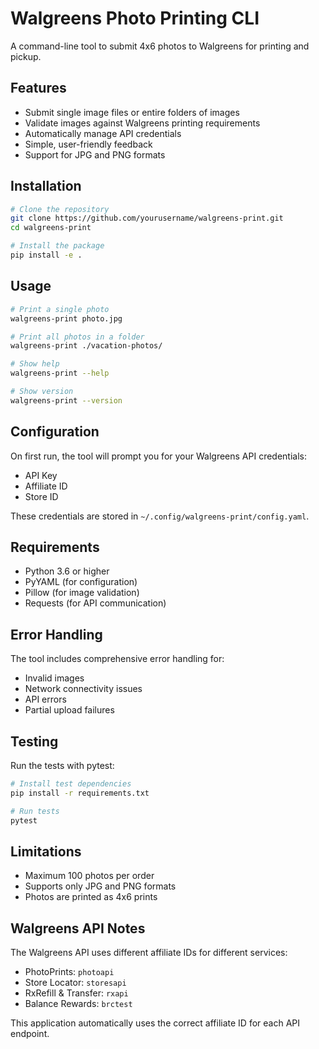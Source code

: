 # Walgreens Photo Printing CLI

A command-line tool to submit 4x6 photos to Walgreens for printing and pickup.

## Features

- Submit single image files or entire folders of images
- Validate images against Walgreens printing requirements
- Automatically manage API credentials
- Simple, user-friendly feedback
- Support for JPG and PNG formats

## Installation

```bash
# Clone the repository
git clone https://github.com/yourusername/walgreens-print.git
cd walgreens-print

# Install the package
pip install -e .
```

## Usage

```bash
# Print a single photo
walgreens-print photo.jpg

# Print all photos in a folder
walgreens-print ./vacation-photos/

# Show help
walgreens-print --help

# Show version
walgreens-print --version
```

## Configuration

On first run, the tool will prompt you for your Walgreens API credentials:

- API Key
- Affiliate ID
- Store ID

These credentials are stored in `~/.config/walgreens-print/config.yaml`.

## Requirements

- Python 3.6 or higher
- PyYAML (for configuration)
- Pillow (for image validation)
- Requests (for API communication)

## Error Handling

The tool includes comprehensive error handling for:

- Invalid images
- Network connectivity issues
- API errors
- Partial upload failures

## Testing

Run the tests with pytest:

```bash
# Install test dependencies
pip install -r requirements.txt

# Run tests
pytest
```

## Limitations

- Maximum 100 photos per order
- Supports only JPG and PNG formats
- Photos are printed as 4x6 prints

## Walgreens API Notes

The Walgreens API uses different affiliate IDs for different services:

- PhotoPrints: `photoapi`
- Store Locator: `storesapi`
- RxRefill & Transfer: `rxapi`
- Balance Rewards: `brctest`

This application automatically uses the correct affiliate ID for each API endpoint.
